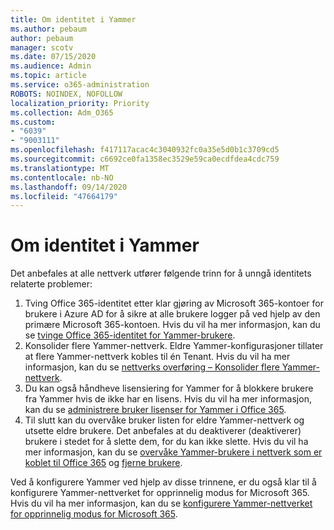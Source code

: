 ```yaml
---
title: Om identitet i Yammer
ms.author: pebaum
author: pebaum
manager: scotv
ms.date: 07/15/2020
ms.audience: Admin
ms.topic: article
ms.service: o365-administration
ROBOTS: NOINDEX, NOFOLLOW
localization_priority: Priority
ms.collection: Adm_O365
ms.custom:
- "6039"
- "9003111"
ms.openlocfilehash: f417117acac4c3040932fc0a35e5d0b1c3709cd5
ms.sourcegitcommit: c6692ce0fa1358ec3529e59ca0ecdfdea4cdc759
ms.translationtype: MT
ms.contentlocale: nb-NO
ms.lasthandoff: 09/14/2020
ms.locfileid: "47664179"
---
```

# <a name="about-identity-in-yammer"></a>Om identitet i Yammer

Det anbefales at alle nettverk utfører følgende trinn for å unngå identitets relaterte problemer:

1. Tving Office 365-identitet etter klar gjøring av Microsoft 365-kontoer for brukere i Azure AD for å sikre at alle brukere logger på ved hjelp av den primære Microsoft 365-kontoen. Hvis du vil ha mer informasjon, kan du se [tvinge Office 365-identitet for Yammer-brukere](https://docs.microsoft.com/yammer/configure-your-yammer-network/enforce-office-365-identity).
2. Konsolider flere Yammer-nettverk. Eldre Yammer-konfigurasjoner tillater at flere Yammer-nettverk kobles til én Tenant. Hvis du vil ha mer informasjon, kan du se [nettverks overføring – Konsolider flere Yammer-nettverk](https://docs.microsoft.com/yammer/configure-your-yammer-network/consolidate-multiple-yammer-networks).
3. Du kan også håndheve lisensiering for Yammer for å blokkere brukere fra Yammer hvis de ikke har en lisens. Hvis du vil ha mer informasjon, kan du se [administrere bruker lisenser for Yammer i Office 365](https://docs.microsoft.com/yammer/manage-yammer-users/manage-yammer-licenses-in-office-365).
4. Til slutt kan du overvåke bruker listen for eldre Yammer-nettverk og utsette eldre brukere. Det anbefales at du deaktiverer (deaktiverer) brukere i stedet for å slette dem, for du kan ikke slette. Hvis du vil ha mer informasjon, kan du se [overvåke Yammer-brukere i nettverk som er koblet til Office 365](https://docs.microsoft.com/yammer/manage-yammer-users/audit-users-connected-to-office-365) og [fjerne brukere](https://docs.microsoft.com/yammer/manage-yammer-users/add-block-or-remove-users#remove-users).

Ved å konfigurere Yammer ved hjelp av disse trinnene, er du også klar til å konfigurere Yammer-nettverket for opprinnelig modus for Microsoft 365. Hvis du vil ha mer informasjon, kan du se [konfigurere Yammer-nettverket for opprinnelig modus for Microsoft 365](https://docs.microsoft.com/yammer/configure-your-yammer-network/native-mode).